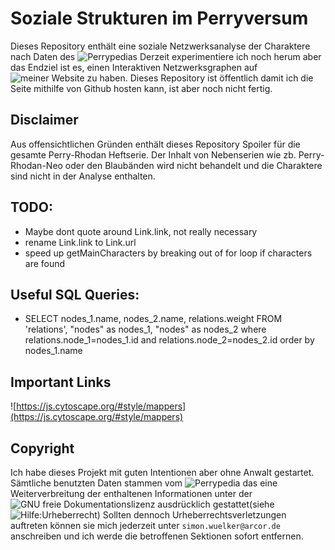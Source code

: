 # Soziale Strukturen im Perryversum
Dieses Repository enthält eine soziale Netzwerksanalyse der Charaktere nach Daten des ![Perrypedias](https://www.perrypedia.de)
Derzeit experimentiere ich noch herum aber das Endziel ist es, einen Interaktiven Netzwerksgraphen auf ![meiner Website](https://wuelle.github.io/Soziale-Strukturen-in-Perry-Rhodan/) zu haben.
Dieses Repository ist öffentlich damit ich die Seite mithilfe von Github hosten kann, ist aber noch nicht fertig.

## Disclaimer
Aus offensichtlichen Gründen enthält dieses Repository Spoiler für die gesamte Perry-Rhodan Heftserie. Der Inhalt von
Nebenserien wie zb. Perry-Rhodan-Neo oder den Blaubänden wird nicht behandelt und die Charaktere sind nicht in der Analyse enthalten.

## TODO:
* Maybe dont quote around Link.link, not really necessary
* rename Link.link to Link.url
* speed up getMainCharacters by breaking out of for loop if characters are found

## Useful SQL Queries:
* SELECT nodes_1.name, nodes_2.name, relations.weight FROM 'relations', "nodes" as nodes_1, "nodes" as nodes_2 where relations.node_1=nodes_1.id and relations.node_2=nodes_2.id order by nodes_1.name

## Important Links
![https://js.cytoscape.org/#style/mappers](https://js.cytoscape.org/#style/mappers) 

## Copyright
Ich habe dieses Projekt mit guten Intentionen aber ohne Anwalt gestartet. Sämtliche benutzten Daten stammen
vom ![Perrypedia](https://www.perrypedia.de) das eine Weiterverbreitung der enthaltenen Informationen
unter der ![GNU freie Dokumentationslizenz](https://www.perrypedia.de/wiki/Perrypedia:FDL) ausdrücklich gestattet(siehe ![Hilfe:Urheberrecht](https://www.perrypedia.de/wiki/Hilfe:Urheberrecht)) Sollten dennoch Urheberrechtsverletzungen 
auftreten können sie mich jederzeit unter ```simon.wuelker@arcor.de``` anschreiben und ich werde die betroffenen Sektionen sofort 
entfernen.